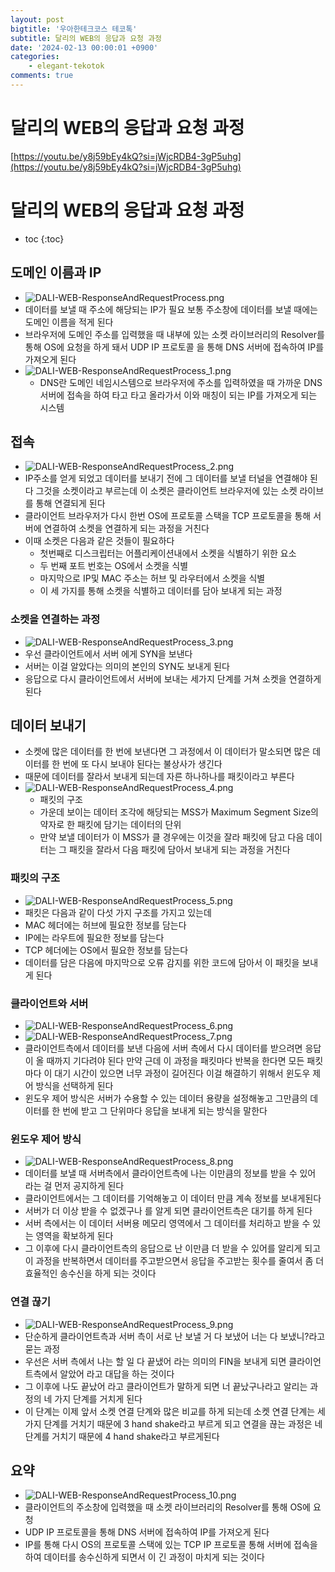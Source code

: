 ```yaml
---
layout: post
bigtitle: '우아한테크코스 테코톡'
subtitle: 달리의 WEB의 응답과 요청 과정
date: '2024-02-13 00:00:01 +0900'
categories:
    - elegant-tekotok
comments: true
---
```


# 달리의 WEB의 응답과 요청 과정
[https://youtu.be/y8j59bEy4kQ?si=jWjcRDB4-3gP5uhg](https://youtu.be/y8j59bEy4kQ?si=jWjcRDB4-3gP5uhg)

# 달리의 WEB의 응답과 요청 과정
* toc
{:toc}

## 도메인 이름과 IP
+ ![DALI-WEB-ResponseAndRequestProcess.png](../../../assets/img/elegant-tekotok/DALI-WEB-ResponseAndRequestProcess.png)
+ 데이터를 보낼 때 주소에 해당되는 IP가 필요 보통 주소창에 데이터를 보낼 때에는 도메인 이름을 적게 된다
+ 브라우저에 도메인 주소를 입력했을 때 내부에 있는 소켓 라이브러리의 Resolver를 통해 OS에 요청을 하게 돼서 UDP IP 프로토콜 을 통해 DNS 서버에 접속하여 IP를 가져오게 된다 
+ ![DALI-WEB-ResponseAndRequestProcess_1.png](../../../assets/img/elegant-tekotok/DALI-WEB-ResponseAndRequestProcess_1.png)
  + DNS란 도메인 네임시스템으로 브라우저에 주소를 입력하였을 때 가까운 DNS 서버에 접속을 하여 타고 타고 올라가서 이와 매칭이 되는 IP를 가져오게 되는 시스템

## 접속
+ ![DALI-WEB-ResponseAndRequestProcess_2.png](../../../assets/img/elegant-tekotok/DALI-WEB-ResponseAndRequestProcess_2.png)
+ IP주소를 얻게 되었고 데이터를 보내기 전에 그 데이터를 보낼 터널을 연결해야 된다 그것을 소켓이라고 부르는데 이 소켓은 클라이언트 브라우저에 있는 소켓 라이브를 통해 연결되게 된다
+ 클라이언트 브라우저가 다시 한번 OS에 프로토콜 스택을 TCP 프로토콜을 통해 서버에 연결하여 소켓을 연결하게 되는 과정을 거친다 
+ 이때 소켓은 다음과 같은 것들이 필요하다
  + 첫번째로 디스크립터는 어플리케이션내에서 소켓을 식별하기 위한 요소
  + 두 번째 포트 번호는 OS에서 소켓을 식별 
  + 마지막으로 IP및 MAC 주소는 허브 및 라우터에서 소켓을 식별
  + 이 세 가지를 통해 소켓을 식별하고 데이터를 담아 보내게 되는 과정

### 소켓을 연결하는 과정
+ ![DALI-WEB-ResponseAndRequestProcess_3.png](../../../assets/img/elegant-tekotok/DALI-WEB-ResponseAndRequestProcess_3.png)
+ 우선 클라이언트에서 서버 에게 SYN을 보낸다
+ 서버는 이걸 알았다는 의미의 본인의 SYN도 보내게 된다
+ 응답으로 다시 클라이언트에서 서버에 보내는 세가지 단계를 거쳐 소켓을 연결하게 된다

## 데이터 보내기 
+ 소켓에 많은 데이터를 한 번에 보낸다면 그 과정에서 이 데이터가 말소되면 많은 데이터를 한 번에 또 다시 보내야 된다는 불상사가 생긴다
+ 때문에 데이터를 잘라서 보내게 되는데 자른 하나하나를 패킷이라고 부른다 
+ ![DALI-WEB-ResponseAndRequestProcess_4.png](../../../assets/img/elegant-tekotok/DALI-WEB-ResponseAndRequestProcess_4.png)
  + 패킷의 구조
  + 가운데 보이는 데이터 조각에 해당되는 MSS가 Maximum Segment Size의 약자로 한 패킷에 담기는 데이터의 단위
  + 만약 보낼 데이터가 이 MSS가 클 경우에는 이것을 잘라 패킷에 담고 다음 데이터는 그 패킷을 잘라서 다음 패킷에 담아서 보내게 되는 과정을 거친다

### 패킷의 구조
+ ![DALI-WEB-ResponseAndRequestProcess_5.png](../../../assets/img/elegant-tekotok/DALI-WEB-ResponseAndRequestProcess_5.png)
+ 패킷은 다음과 같이 다섯 가지 구조를 가지고 있는데
+ MAC 헤더에는 허브에 필요한 정보를 담는다
+ IP에는 라우트에 필요한 정보를 담는다
+ TCP 헤더에는 OS에서 필요한 정보를 담는다
+ 데이터를 담은 다음에 마지막으로 오류 감지를 위한 코드에 담아서 이 패킷을 보내게 된다

### 클라이언트와 서버

+ ![DALI-WEB-ResponseAndRequestProcess_6.png](../../../assets/img/elegant-tekotok/DALI-WEB-ResponseAndRequestProcess_6.png)
+ ![DALI-WEB-ResponseAndRequestProcess_7.png](../../../assets/img/elegant-tekotok/DALI-WEB-ResponseAndRequestProcess_7.png)
+ 클라이언트측에서 데이터를 보낸 다음에 서버 측에서 다시 데이터를 받으려면 응답이 올 때까지 기다려야 된다 만약 근데 이 과정을 패킷마다 반복을 한다면 모든 패킷마다 이 대기 시간이 있으면 너무 과정이 길어진다
  이걸 해결하기 위해서 윈도우 제어 방식을 선택하게 된다 
+ 윈도우 제어 방식은 서버가 수용할 수 있는 데이터 용량을 설정해놓고 그만큼의 데이터를 한 번에 받고
  그 단위마다 응답을 보내게 되는 방식을 말한다 

### 윈도우 제어 방식 
+ ![DALI-WEB-ResponseAndRequestProcess_8.png](../../../assets/img/elegant-tekotok/DALI-WEB-ResponseAndRequestProcess_8.png)
+ 데이터를 보낼 때 서버측에서 클라이언트측에 나는 이만큼의 정보를 받을 수 있어 라는 걸 먼저 공지하게 된다
+ 클라이언트에서는 그 데이터를 기억해놓고 이 데이터 만큼 계속 정보를 보내게된다
+ 서버가 더 이상 받을 수 없겠구나 를 알게 되면 클라이언트측은 대기를 하게 된다
+ 서버 측에서는 이 데이터 서버용 메모리 영역에서 그 데이터를 처리하고 받을 수 있는 영역을 확보하게 된다 
+ 그 이후에 다시 클라이언트측의 응답으로 난 이만큼 더 받을 수 있어를 알리게 되고 이 과정을 반복하면서 데이터를 주고받으면서 응답을 주고받는 횟수를 줄여서 좀 더 효율적인 송수신을 하게 되는 것이다

### 연결 끊기 
+ ![DALI-WEB-ResponseAndRequestProcess_9.png](../../../assets/img/elegant-tekotok/DALI-WEB-ResponseAndRequestProcess_9.png)
+ 단순하게 클라이언트측과 서버 측이 서로 난 보낼 거 다 보냈어 너는 다 보냈니?라고 묻는 과정
+ 우선은 서버 측에서 나는 할 일 다 끝냈어 라는 의미의 FIN을 보내게 되면 클라이언트측에서 알았어 라고 대답을 하는 것이다 
+ 그 이후에 나도 끝났어 라고 클라이언트가 말하게 되면 너 끝났구나라고 알리는 과정의 네 가지 단계를 거치게 된다
+ 이 단계는 이제 앞서 소켓 연결 단계와 많은 비교를 하게 되는데 소켓 연결 단계는 세 가지 단계를 거치기 때문에 3 hand shake라고 부르게 되고
  연결을 끊는 과정은 네 단계를 거치기 때문에 4 hand shake라고 부르게된다 

## 요약
+ ![DALI-WEB-ResponseAndRequestProcess_10.png](../../../assets/img/elegant-tekotok/DALI-WEB-ResponseAndRequestProcess_10.png)
+ 클라이언트의 주소창에 입력했을 때 소켓 라이브러리의 Resolver를 통해 OS에 요청
+ UDP IP 프로토콜을 통해 DNS 서버에 접속하여 IP를 가져오게 된다
+ IP를 통해 다시 OS의 프로토콜 스택에 있는 TCP IP 프로토콜 통해 서버에 접속을 하여 데이터를 송수신하게 되면서 이 긴 과정이 마치게 되는 것이다

